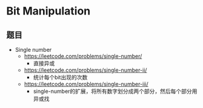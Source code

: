 # Bit Manipulation

## 题目

* Single number
    * <https://leetcode.com/problems/single-number/>
        * 直接异或
    * <https://leetcode.com/problems/single-number-ii/>
        * 统计每个bit出现的次数
    * <https://leetcode.com/problems/single-number-iii/>
        * single-number的扩展，将所有数字划分成两个部分，然后每个部分用异或找
